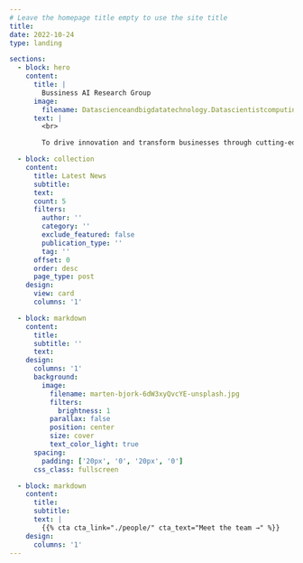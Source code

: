 ```yaml
---
# Leave the homepage title empty to use the site title
title:
date: 2022-10-24
type: landing

sections:
  - block: hero
    content:
      title: |
        Bussiness AI Research Group
      image:
        filename: Datascienceandbigdatatechnology.Datascientistcomputinganalysingandvisualizingcomplexdatasetoncomputer.jpg
      text: |
        <br>

        To drive innovation and transform businesses through cutting-edge AI research, industry collaborations, and fostering learning and teaching excellence.

  - block: collection
    content:
      title: Latest News
      subtitle:
      text:
      count: 5
      filters:
        author: ''
        category: ''
        exclude_featured: false
        publication_type: ''
        tag: ''
      offset: 0
      order: desc
      page_type: post
    design:
      view: card
      columns: '1'

  - block: markdown
    content:
      title:
      subtitle: ''
      text:
    design:
      columns: '1'
      background:
        image:
          filename: marten-bjork-6dW3xyQvcYE-unsplash.jpg
          filters:
            brightness: 1
          parallax: false
          position: center
          size: cover
          text_color_light: true
      spacing:
        padding: ['20px', '0', '20px', '0']
      css_class: fullscreen

  - block: markdown
    content:
      title:
      subtitle:
      text: |
        {{% cta cta_link="./people/" cta_text="Meet the team →" %}}
    design:
      columns: '1'
---
```

